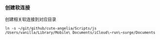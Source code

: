 #

### 创建软连接

创建相关软连接到对应目录

```
ln -s ~/git/github/cute-angelia/Scripts/js /Users/vanilla/Library/Mobile\ Documents/iCloud\~run\~surge/Documents
```
